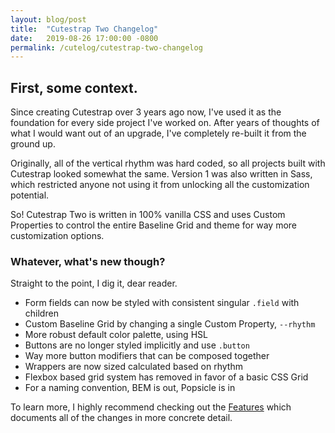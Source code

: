 ```yaml
---
layout: blog/post
title:  "Cutestrap Two Changelog"
date:   2019-08-26 17:00:00 -0800
permalink: /cutelog/cutestrap-two-changelog
---
```


## First, some context.

Since creating Cutestrap over 3 years ago now, I've used it as the foundation
for every side project I've worked on. After years of thoughts of what I would
want out of an upgrade, I've completely re-built it from the ground up.

Originally, all of the vertical rhythm was hard coded, so all projects built
with Cutestrap looked somewhat the same. Version 1 was also written in Sass,
which restricted anyone not using it from unlocking all the customization
potential.

So! Cutestrap Two is written in 100% vanilla CSS and uses Custom Properties to
control the entire Baseline Grid and theme for way more customization options.

### Whatever, what's new though?

Straight to the point, I dig it, dear reader. 

* Form fields can now be styled with consistent singular `.field` with children
* Custom Baseline Grid by changing a single Custom Property, `--rhythm`
* More robust default color palette, using HSL
* Buttons are no longer styled implicitly and use `.button`
* Way more button modifiers that can be composed together
* Wrappers are now sized calculated based on rhythm
* Flexbox based grid system has removed in favor of a basic CSS Grid
* For a naming convention, BEM is out, Popsicle is in

To learn more, I highly recommend checking out the [Features](/features)
which documents all of the changes in more concrete detail.
